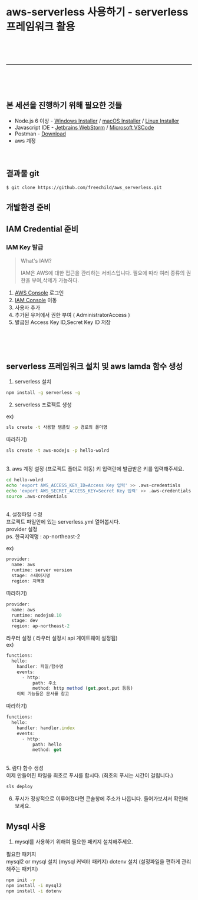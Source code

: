 # aws-serverless 사용하기 - serverless 프레임워크 활용


<br><br><br>

------------

<br><br><br>


## 본 세션을 진행하기 위해 필요한 것들

- Node.js 6 이상 - [Windows Installer][nodejs-windows-installer] / [macOS Installer][nodejs-macos-installer] / [Linux Installer][nodejs-linux-installer]
- Javascript IDE - [Jetbrains WebStorm][webstorm-download] / [Microsoft VSCode][vscode-download]
- Postman - [Download][postman-download]
- aws 계정
<br><br><br>

## 결과물 git

```bash
$ git clone https://github.com/freechild/aws_serverless.git
```

## 개발환경 준비

## IAM Credential 준비

### IAM Key 발급

> What's IAM?
>
> IAM은 AWS에 대한 접근을 관리하는 서비스입니다. 
> 필요에 따라 여러 종류의 권한을 부여,삭제가 가능하다.

1. [AWS Console][aws-console] 로그인
2. [IAM Console][iam-console] 이동
3. 사용자 추가
4. 추가된 유저에서 권한 부여 ( AdministratorAccess ) 
5. 발급된 Access Key ID,Secret Key ID 저장


<br><br><br>

## serverless 프레임워크 설치 및 aws lamda 함수 생성
1. serverless 설치
```bash
npm install -g serverless -g
```

2. serverless 프로젝트 생성

ex)
```bash
sls create -t 사용할 템플릿 -p 경로의 폴더명
```

따라하기)

```bash
sls create -t aws-nodejs -p hello-wolrd
```

<br>
3. aws 계정 설정 (프로젝트 폴더로 이동)
키 입력란에 발급받은 키를 입력해주세요.

```bash
cd hello-wolrd
echo 'export AWS_ACCESS_KEY_ID=Access Key 입력' >> .aws-credentials
echo 'export AWS_SECRET_ACCESS_KEY=Secret Key 입력' >> .aws-credentials
source .aws-credentials
```
<br>
4. 설정파일 수정
<br>
프로젝트 파일안에 있는 serverless.yml 열어봅시다.<br>
provider 설정<br>
ps. 한국지역명 :  ap-northeast-2<br>

ex)
```js
provider:
  name: aws
  runtime: server version
  stage: 스테이지명
  region: 지역명
```

따라하기)
```js
provider:
  name: aws
  runtime: nodejs8.10
  stage: dev
  region: ap-northeast-2
```

라우터 설정 ( 라우터 설정시 api 게이트웨이 설정됨)<br>
ex)
```js
functions:
  hello:
    handler: 파일/함수명
    events:
      - http:
          path: 주소
          method: http method (get,post,put 등등)
    이외 기능들은 문서를 참고      
```

따라하기)
```js
functions:
  hello:
    handler: handler.index
    events:
      - http:
          path: hello
          method: get      
```

<br>
5. 람다 함수 생성
<br>
이제 만들어진 파일을 최초로 푸시를 합시다. (최초의 푸시는 시간이 걸립니다.)

```bash
sls deploy
```

6. 푸시가 정상적으로 이루어졌다면 콘솔창에 주소가 나옵니다. 들어가보셔서 확인해보세요.


## Mysql 사용

1. mysql를 사용하기 위해여 필요한 패키지 설치해주세요.

필요한 패키지<br>
mysql2 or mysql 설치 (mysql 커넥터 패키지)
dotenv 설치 (설정파일을 편하게 관리해주는 패키지)

```bash
npm init -y
npm install -i mysql2
npm install -i dotenv
```



[nodejs-windows-installer]: https://nodejs.org/dist/v8.11.4/node-v8.11.4-x86.msi
[nodejs-macos-installer]: https://nodejs.org/dist/v8.11.4/node-v8.11.4.pkg
[nodejs-linux-installer]: https://github.com/nodesource/distributions
[chrome-download]: https://www.google.com/chrome/
[webstorm-download]: http://www.jetbrains.com/webstorm/download/
[vscode-download]: https://code.visualstudio.com/download
[postman-download]: https://www.getpostman.com/apps
[aws-console]: https://console.aws.amazon.com/console/home?region=ap-northeast-2
[iam-console]: https://console.aws.amazon.com/iam/home?region=ap-northeast-2
